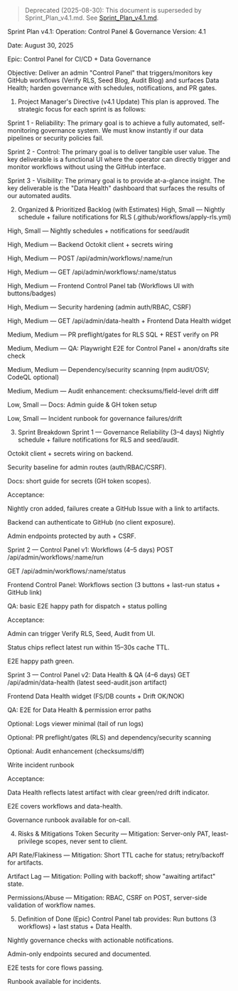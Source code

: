> Deprecated (2025-08-30): This document is superseded by Sprint_Plan_v4.1.md. See [Sprint_Plan_v4.1.md](Sprint_Plan_v4.1.md).

Sprint Plan v4.1: Operation: Control Panel & Governance
Version: 4.1

Date: August 30, 2025

Epic: Control Panel for CI/CD + Data Governance

Objective: Deliver an admin "Control Panel" that triggers/monitors key GitHub workflows (Verify RLS, Seed Blog, Audit Blog) and surfaces Data Health; harden governance with schedules, notifications, and PR gates.

1) Project Manager's Directive (v4.1 Update)
This plan is approved. The strategic focus for each sprint is as follows:

Sprint 1 - Reliability: The primary goal is to achieve a fully automated, self-monitoring governance system. We must know instantly if our data pipelines or security policies fail.

Sprint 2 - Control: The primary goal is to deliver tangible user value. The key deliverable is a functional UI where the operator can directly trigger and monitor workflows without using the GitHub interface.

Sprint 3 - Visibility: The primary goal is to provide at-a-glance insight. The key deliverable is the "Data Health" dashboard that surfaces the results of our automated audits.

2) Organized & Prioritized Backlog (with Estimates)
High, Small — Nightly schedule + failure notifications for RLS (.github/workflows/apply-rls.yml)

High, Small — Nightly schedules + notifications for seed/audit

High, Medium — Backend Octokit client + secrets wiring

High, Medium — POST /api/admin/workflows/:name/run

High, Medium — GET /api/admin/workflows/:name/status

High, Medium — Frontend Control Panel tab (Workflows UI with buttons/badges)

High, Medium — Security hardening (admin auth/RBAC, CSRF)

High, Medium — GET /api/admin/data-health + Frontend Data Health widget

Medium, Medium — PR preflight/gates for RLS SQL + REST verify on PR

Medium, Medium — QA: Playwright E2E for Control Panel + anon/drafts site check

Medium, Medium — Dependency/security scanning (npm audit/OSV; CodeQL optional)

Medium, Medium — Audit enhancement: checksums/field-level drift diff

Low, Small — Docs: Admin guide & GH token setup

Low, Small — Incident runbook for governance failures/drift

3) Sprint Breakdown
Sprint 1 — Governance Reliability (3–4 days)
Nightly schedule + failure notifications for RLS and seed/audit.

Octokit client + secrets wiring on backend.

Security baseline for admin routes (auth/RBAC/CSRF).

Docs: short guide for secrets (GH token scopes).

Acceptance:

Nightly cron added, failures create a GitHub Issue with a link to artifacts.

Backend can authenticate to GitHub (no client exposure).

Admin endpoints protected by auth + CSRF.

Sprint 2 — Control Panel v1: Workflows (4–5 days)
POST /api/admin/workflows/:name/run

GET /api/admin/workflows/:name/status

Frontend Control Panel: Workflows section (3 buttons + last-run status + GitHub link)

QA: basic E2E happy path for dispatch + status polling

Acceptance:

Admin can trigger Verify RLS, Seed, Audit from UI.

Status chips reflect latest run within 15–30s cache TTL.

E2E happy path green.

Sprint 3 — Control Panel v2: Data Health & QA (4–6 days)
GET /api/admin/data-health (latest seed-audit.json artifact)

Frontend Data Health widget (FS/DB counts + Drift OK/NOK)

QA: E2E for Data Health & permission error paths

Optional: Logs viewer minimal (tail of run logs)

Optional: PR preflight/gates (RLS) and dependency/security scanning

Optional: Audit enhancement (checksums/diff)

Write incident runbook

Acceptance:

Data Health reflects latest artifact with clear green/red drift indicator.

E2E covers workflows and data-health.

Governance runbook available for on-call.

4) Risks & Mitigations
Token Security — Mitigation: Server-only PAT, least-privilege scopes, never sent to client.

API Rate/Flakiness — Mitigation: Short TTL cache for status; retry/backoff for artifacts.

Artifact Lag — Mitigation: Polling with backoff; show "awaiting artifact" state.

Permissions/Abuse — Mitigation: RBAC, CSRF on POST, server-side validation of workflow names.

5) Definition of Done (Epic)
Control Panel tab provides: Run buttons (3 workflows) + last status + Data Health.

Nightly governance checks with actionable notifications.

Admin-only endpoints secured and documented.

E2E tests for core flows passing.

Runbook available for incidents.
